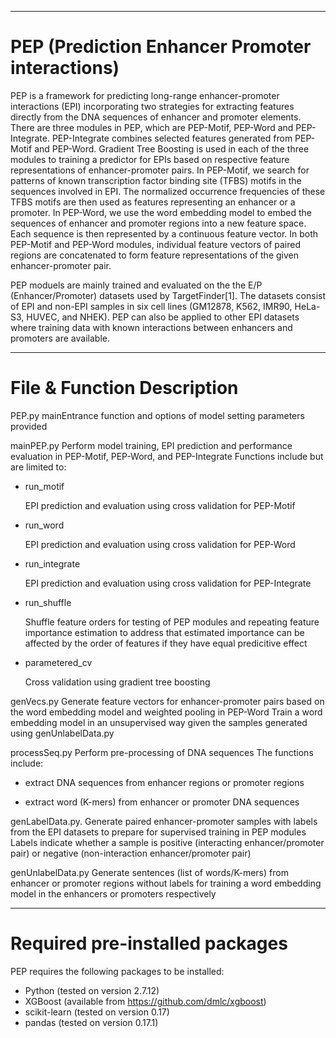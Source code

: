 **********************************************************************************
# PEP (Prediction Enhancer Promoter interactions)

PEP is a framework for predicting long-range enhancer-promoter interactions (EPI) incorporating two strategies for extracting features directly from the DNA sequences of enhancer and promoter elements. There are three modules in PEP, which are PEP-Motif, PEP-Word and PEP-Integrate. PEP-Integrate combines selected features generated from PEP-Motif and PEP-Word. Gradient Tree Boosting is used in each of the three modules to training a predictor for EPIs based on respective feature representations of enhancer-promoter pairs. In PEP-Motif, we search for patterns of known transcription factor binding site (TFBS) motifs in the sequences involved in EPI. The normalized occurrence frequencies of these TFBS motifs are then used as features representing an enhancer or a promoter. In PEP-Word, we use the word embedding model to embed the sequences of enhancer and promoter regions into a new feature space. Each sequence is then represented by a continuous feature vector. In both PEP-Motif and PEP-Word modules, individual feature vectors of paired regions are concatenated to form feature representations of the given enhancer-promoter pair.  

PEP moduels are mainly trained and evaluated on the the E/P (Enhancer/Promoter) datasets used by TargetFinder[1]. The datasets consist of EPI and non-EPI samples in six cell lines (GM12878, K562, IMR90, HeLa-S3, HUVEC, and NHEK). PEP can also be applied to other EPI datasets where training data with known interactions between enhancers and promoters are available. 

***********************************************************************************
# File & Function Description  
PEP.py 
mainEntrance function and options of model setting parameters provided  

mainPEP.py 
Perform model training, EPI prediction and performance evaluation in PEP-Motif, PEP-Word, and PEP-Integrate
Functions include but are limited to:
- run_motif

  EPI prediction and evaluation using cross validation for PEP-Motif
  
- run_word

  EPI prediction and evaluation using cross validation for PEP-Word
  
- run_integrate

  EPI prediction and evaluation using cross validation for PEP-Integrate
  
- run_shuffle

  Shuffle feature orders for testing of PEP modules and repeating feature importance estimation to address that estimated importance can be affected by the order of features if they have equal predicitive effect
  
- parametered_cv

  Cross validation using gradient tree boosting

genVecs.py 
Generate feature vectors for enhancer-promoter pairs based on the word embedding model and weighted pooling in PEP-Word
Train a word embedding model in an unsupervised way given the samples generated using genUnlabelData.py

processSeq.py
Perform pre-processing of DNA sequences
The functions include:

- extract DNA sequences from enhancer regions or promoter regions

- extract word (K-mers) from enhancer or promoter DNA sequences

genLabelData.py.
Generate paired enhancer-promoter samples with labels from the EPI datasets to prepare for supervised training in PEP modules
Labels indicate whether a sample is positive (interacting enhancer/promoter pair) or negative (non-interaction enhancer/promoter pair)

genUnlabelData.py
Generate sentences (list of words/K-mers) from enhancer or promoter regions without labels for training a word embedding model in the enhancers or promoters respectively


************************************************************************************
# Required pre-installed packages
PEP requires the following packages to be installed:
- Python (tested on version 2.7.12)
- XGBoost (available from https://github.com/dmlc/xgboost)
- scikit-learn (tested on version 0.17)
- pandas (tested on version 0.17.1)


